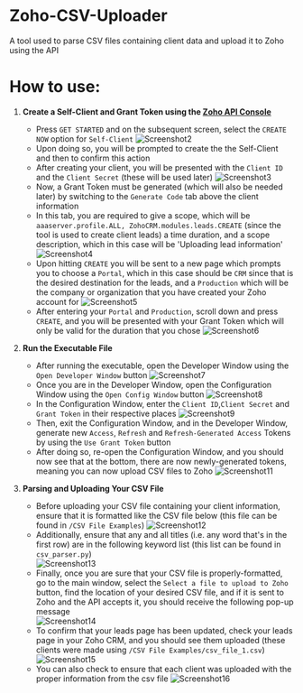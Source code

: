 # Zoho-CSV-Uploader
A tool used to parse CSV files containing client data and upload it to Zoho using the API

# How to use:
  1. **Create a Self-Client and Grant Token using the [Zoho API Console](https://api-console.zoho.com/)**
  		* Press ```GET STARTED``` and on the subsequent screen, select the ```CREATE NOW``` option for ```Self-Client```
  			![Screenshot2](https://user-images.githubusercontent.com/87036127/124659060-87263c00-de72-11eb-91c2-017cfb618cd7.png)
		* Upon doing so, you will be prompted to create the the Self-Client and then to confirm this action
		* After creating your client, you will be presented with the ```Client ID``` and the ```Client Secret``` (these will be used later)
  			![Screenshot3](https://user-images.githubusercontent.com/87036127/124660358-197b0f80-de74-11eb-9bdb-6b390ae8d1b7.png)
		* Now, a Grant Token must be generated (which will also be needed later) by switching to the ```Generate Code``` tab above the client information
		* In this tab, you are required to give a scope, which will be ```aaaserver.profile.ALL, ZohoCRM.modules.leads.CREATE``` (since the tool is used to create client leads) a time duration, and a scope description, which in this case will be 'Uploading lead information'<br/>
			![Screenshot4](https://user-images.githubusercontent.com/87036127/124661798-00735e00-de76-11eb-9eda-7413038ea303.png)
		* Upon hitting ```CREATE``` you will be sent to a new page which prompts you to choose a ```Portal```, which in this case should be ```CRM``` since that is the desired destination for the leads, and a ```Production``` which will be the company or organization that you have created your Zoho account for
			![Screenshot5](https://user-images.githubusercontent.com/87036127/124662422-d1a9b780-de76-11eb-832f-96061dacaa40.png)
		* After entering your ```Portal``` and ```Production```, scroll down and press ```CREATE```, and you will be presented with your Grant Token which will only be valid for the duration that you chose
			![Screenshot6](https://user-images.githubusercontent.com/87036127/124663075-9c519980-de77-11eb-8295-aead945d8ad1.png)
			
  2. **Run the Executable File**
		* After running the executable, open the Developer Window using the ```Open Developer Window``` button
			![Screenshot7](https://user-images.githubusercontent.com/87036127/124664217-1e8e8d80-de79-11eb-8a86-ed0295ea2a28.png)
		* Once you are in the Developer Window, open the Configuration Window using the ```Open Config Window``` button
			![Screenshot8](https://user-images.githubusercontent.com/87036127/124665393-aa54e980-de7a-11eb-8c99-d01670511040.png)
		* In the Configuration Window, enter the ```Client ID```,```Client Secret``` and ```Grant Token``` in their respective places
			![Screenshot9](https://user-images.githubusercontent.com/87036127/124666208-b4c3b300-de7b-11eb-9751-7f2a83a63148.png)
		* Then, exit the Configuration Window, and in the Developer Window, generate new ```Access```, ```Refresh``` and ```Refresh-Generated Access``` Tokens by using the ```Use Grant Token``` button
		* After doing so, re-open the Configuration Window, and you should now see that at the bottom, there are now newly-generated tokens, meaning you can now upload CSV files to Zoho
			![Screenshot11](https://user-images.githubusercontent.com/87036127/124667342-467ff000-de7d-11eb-8302-0939a34f751c.png)  	
  3. **Parsing and Uploading Your CSV File**
  		* Before uploading your CSV file containing your client information, ensure that it is formatted like the CSV file below (this file can be found in ```/CSV File Examples```)
  			![Screenshot12](https://user-images.githubusercontent.com/87036127/124668161-72e83c00-de7e-11eb-8f93-6e6c1b579588.png)
		* Additionally, ensure that any and all titles (i.e. any word that's in the first row) are in the following keyword list (this list can be found in ```csv_parser.py```)<br/>
			![Screenshot13](https://user-images.githubusercontent.com/87036127/124668299-a6c36180-de7e-11eb-880f-0933ac43476f.png)
		* Finally, once you are sure that your CSV file is properly-formatted, go to the main window, select the ```Select a file to upload to Zoho``` button, find the location of your desired CSV file, and if it is sent to Zoho and the API accepts it, you should receive the following pop-up message<br/>
			![Screenshot14](https://user-images.githubusercontent.com/87036127/124669506-7c72a380-de80-11eb-96d8-b1e9c15d77bd.png)
		* To confirm that your leads page has been updated, check your leads page in your Zoho CRM, and you should see them uploaded (these clients were made using ```/CSV File Examples/csv_file_1.csv```)
			![Screenshot15](https://user-images.githubusercontent.com/87036127/124669733-dffcd100-de80-11eb-9f5b-441e1f2a6a98.png)
		* You can also check to ensure that each client was uploaded with the proper information from the csv file
			![Screenshot16](https://user-images.githubusercontent.com/87036127/124669832-0cb0e880-de81-11eb-96a7-304e948e9cf2.png)
